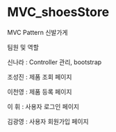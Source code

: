 # MVC_shoesStore
MVC Pattern 신발가게 

 팀원 및 역할

 신나라 : Controller 관리, bootstrap
 
조성진 : 제품 조회 페이지

이천영 : 제품 등록 페이지

이 휘 : 사용자 로그인 페이지

김광영 : 사용자 회원가입 페이지
